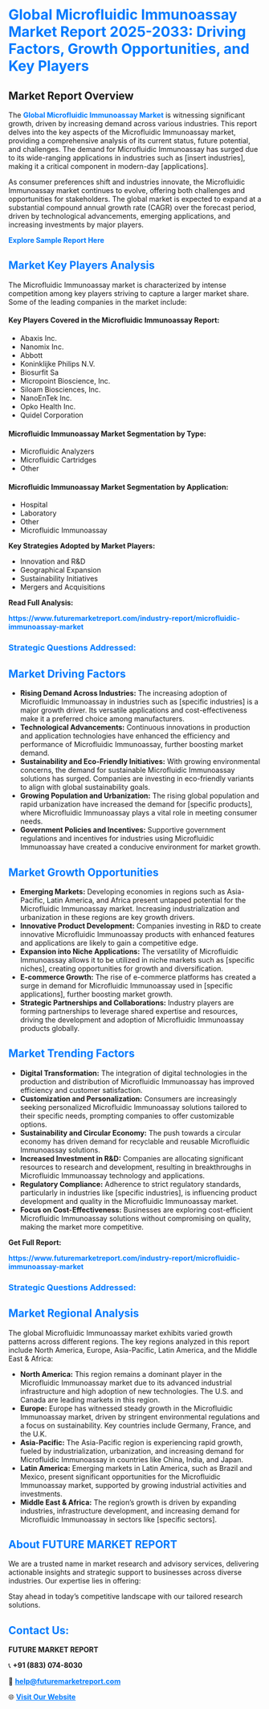 <h1 style="color: #007BFF;">Global Microfluidic Immunoassay Market Report 2025-2033: Driving Factors, Growth Opportunities, and Key Players</h1>

<section id="overview">
<h2>Market Report Overview</h2>
<p>The <a href="https://www.futuremarketreport.com/industry-report/microfluidic-immunoassay-market" style="color: #007BFF; text-decoration: none;"><strong>Global Microfluidic Immunoassay Market</strong></a> is witnessing significant growth, driven by increasing demand across various industries. This report delves into the key aspects of the Microfluidic Immunoassay market, providing a comprehensive analysis of its current status, future potential, and challenges. The demand for Microfluidic Immunoassay has surged due to its wide-ranging applications in industries such as [insert industries], making it a critical component in modern-day [applications].</p>
<p>As consumer preferences shift and industries innovate, the Microfluidic Immunoassay market continues to evolve, offering both challenges and opportunities for stakeholders. The global market is expected to expand at a substantial compound annual growth rate (CAGR) over the forecast period, driven by technological advancements, emerging applications, and increasing investments by major players.</p>
</section>

<section id="overview">
<p><a href="https://www.futuremarketreport.com/request-sample/reportId=127521" style="color: #007BFF; text-decoration: none;"><strong>Explore Sample Report Here</strong></a></p>
</section>

<section id="key-players">
<h2 style="color: #007BFF;">Market Key Players Analysis</h2>
<p>The Microfluidic Immunoassay market is characterized by intense competition among key players striving to capture a larger market share. Some of the leading companies in the market include:</p>
<h4>Key Players Covered in the Microfluidic Immunoassay Report:</h4>
<ul><li>Abaxis Inc.</li><li>Nanomix Inc.</li><li>Abbott</li><li>Koninklijke Philips N.V.</li><li>Biosurfit Sa</li><li>Micropoint Bioscience, Inc.</li><li>Siloam Biosciences, Inc.</li><li>NanoEnTek Inc.</li><li>Opko Health Inc.</li><li>Quidel Corporation</li></ul>
<h4>Microfluidic Immunoassay Market Segmentation by Type:</h4>
<ul><li>Microfluidic Analyzers</li><li>Microfluidic Cartridges</li><li>Other</li></ul>

<h4>Microfluidic Immunoassay Market Segmentation by Application:</h4>
<ul><li>Hospital</li><li>Laboratory</li><li>Other</li><li>Microfluidic Immunoassay</li></ul>
<p><strong>Key Strategies Adopted by Market Players:</strong></p>
<ul>
<li>Innovation and R&D</li>
<li>Geographical Expansion</li>
<li>Sustainability Initiatives</li>
<li>Mergers and Acquisitions</li>
</ul>
</section>

<section>
<p><strong>Read Full Analysis: </strong></p><a href="https://www.futuremarketreport.com/industry-report/microfluidic-immunoassay-market" style="color: #007BFF; text-decoration: none;"><strong>https://www.futuremarketreport.com/industry-report/microfluidic-immunoassay-market</strong></a>
<h3 style="color: #007BFF;">Strategic Questions Addressed:</h3>
</section>

<section id="driving-factors">
<h2 style="color: #007BFF;">Market Driving Factors</h2>
<ul>
<li><strong>Rising Demand Across Industries:</strong> The increasing adoption of Microfluidic Immunoassay in industries such as [specific industries] is a major growth driver. Its versatile applications and cost-effectiveness make it a preferred choice among manufacturers.</li>
<li><strong>Technological Advancements:</strong> Continuous innovations in production and application technologies have enhanced the efficiency and performance of Microfluidic Immunoassay, further boosting market demand.</li>
<li><strong>Sustainability and Eco-Friendly Initiatives:</strong> With growing environmental concerns, the demand for sustainable Microfluidic Immunoassay solutions has surged. Companies are investing in eco-friendly variants to align with global sustainability goals.</li>
<li><strong>Growing Population and Urbanization:</strong> The rising global population and rapid urbanization have increased the demand for [specific products], where Microfluidic Immunoassay plays a vital role in meeting consumer needs.</li>
<li><strong>Government Policies and Incentives:</strong> Supportive government regulations and incentives for industries using Microfluidic Immunoassay have created a conducive environment for market growth.</li>
</ul>
</section>

<section id="growth-opportunities">
<h2 style="color: #007BFF;">Market Growth Opportunities</h2>
<ul>
<li><strong>Emerging Markets:</strong> Developing economies in regions such as Asia-Pacific, Latin America, and Africa present untapped potential for the Microfluidic Immunoassay market. Increasing industrialization and urbanization in these regions are key growth drivers.</li>
<li><strong>Innovative Product Development:</strong> Companies investing in R&D to create innovative Microfluidic Immunoassay products with enhanced features and applications are likely to gain a competitive edge.</li>
<li><strong>Expansion into Niche Applications:</strong> The versatility of Microfluidic Immunoassay allows it to be utilized in niche markets such as [specific niches], creating opportunities for growth and diversification.</li>
<li><strong>E-commerce Growth:</strong> The rise of e-commerce platforms has created a surge in demand for Microfluidic Immunoassay used in [specific applications], further boosting market growth.</li>
<li><strong>Strategic Partnerships and Collaborations:</strong> Industry players are forming partnerships to leverage shared expertise and resources, driving the development and adoption of Microfluidic Immunoassay products globally.</li>
</ul>
</section>

<section id="trending-factors">
<h2 style="color: #007BFF;">Market Trending Factors</h2>
<ul>
<li><strong>Digital Transformation:</strong> The integration of digital technologies in the production and distribution of Microfluidic Immunoassay has improved efficiency and customer satisfaction.</li>
<li><strong>Customization and Personalization:</strong> Consumers are increasingly seeking personalized Microfluidic Immunoassay solutions tailored to their specific needs, prompting companies to offer customizable options.</li>
<li><strong>Sustainability and Circular Economy:</strong> The push towards a circular economy has driven demand for recyclable and reusable Microfluidic Immunoassay solutions.</li>
<li><strong>Increased Investment in R&D:</strong> Companies are allocating significant resources to research and development, resulting in breakthroughs in Microfluidic Immunoassay technology and applications.</li>
<li><strong>Regulatory Compliance:</strong> Adherence to strict regulatory standards, particularly in industries like [specific industries], is influencing product development and quality in the Microfluidic Immunoassay market.</li>
<li><strong>Focus on Cost-Effectiveness:</strong> Businesses are exploring cost-efficient Microfluidic Immunoassay solutions without compromising on quality, making the market more competitive.</li>
</ul>
</section>

<section>
<p><strong>Get Full Report: </strong></p><a href="https://www.futuremarketreport.com/industry-report/microfluidic-immunoassay-market" style="color: #007BFF; text-decoration: none;"><strong>https://www.futuremarketreport.com/industry-report/microfluidic-immunoassay-market</strong></a>
<h3 style="color: #007BFF;">Strategic Questions Addressed:</h3>
</section>


<section id="regional-analysis">
<h2 style="color: #007BFF;">Market Regional Analysis</h2>
<p>The global Microfluidic Immunoassay market exhibits varied growth patterns across different regions. The key regions analyzed in this report include North America, Europe, Asia-Pacific, Latin America, and the Middle East & Africa:</p>
<ul>
<li><strong>North America:</strong> This region remains a dominant player in the Microfluidic Immunoassay market due to its advanced industrial infrastructure and high adoption of new technologies. The U.S. and Canada are leading markets in this region.</li>
<li><strong>Europe:</strong> Europe has witnessed steady growth in the Microfluidic Immunoassay market, driven by stringent environmental regulations and a focus on sustainability. Key countries include Germany, France, and the U.K.</li>
<li><strong>Asia-Pacific:</strong> The Asia-Pacific region is experiencing rapid growth, fueled by industrialization, urbanization, and increasing demand for Microfluidic Immunoassay in countries like China, India, and Japan.</li>
<li><strong>Latin America:</strong> Emerging markets in Latin America, such as Brazil and Mexico, present significant opportunities for the Microfluidic Immunoassay market, supported by growing industrial activities and investments.</li>
<li><strong>Middle East & Africa:</strong> The region’s growth is driven by expanding industries, infrastructure development, and increasing demand for Microfluidic Immunoassay in sectors like [specific sectors].</li>
</ul>
</section>

<footer>
<h2 style="color: #007BFF;">About FUTURE MARKET REPORT</h2>
<p>We are a trusted name in market research and advisory services, delivering actionable insights and strategic support to businesses across diverse industries. Our expertise lies in offering:</p>

<p>Stay ahead in today’s competitive landscape with our tailored research solutions.</p>

<h2 style="color: #007BFF;">Contact Us:</h2>
<p><strong>FUTURE MARKET REPORT</strong></p>
<p>📞 <strong>+91 (883) 074-8030</strong></p>
<p>📧 <strong><a href="mailto:help@futuremarketreport.com" style="color: #007BFF;">help@futuremarketreport.com</a></strong></p>
<p>🌐 <strong><a href="https://www.futuremarketreport.com/" style="color: #007BFF;">Visit Our Website</a></strong></p>
</footer>